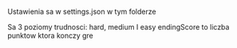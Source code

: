 Ustawienia sa w settings.json w tym folderze

Sa 3 poziomy trudnosci: hard, medium I easy
endingScore to liczba punktow ktora konczy gre